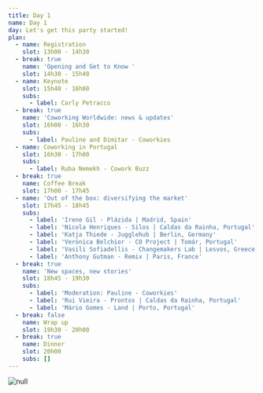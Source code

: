 ```yaml
---
title: Day 1
name: Day 1
day: Let's get this party started!
plan:
  - name: Registration
    slot: 13h00 - 14h30
  - break: true
    name: 'Opening and Get to Know '
    slot: 14h30 - 15h40
  - name: Keynote
    slot: 15h40 - 16h00
    subs:
      - label: Carly Petracco
  - break: true
    name: 'Coworking Worldwide: news & updates'
    slot: 16h00 - 16h30
    subs:
      - label: Pauline and Dimitar - Coworkies
  - name: Coworking in Portugal
    slot: 16h30 - 17h00
    subs:
      - label: Ruba Nemekh - Cowork Buzz
  - break: true
    name: Coffee Break
    slot: 17h00 - 17h45
  - name: 'Out of the box: diversifying the market'
    slot: 17h45 - 18h45
    subs:
      - label: 'Irene Gil - Plázida | Madrid, Spain'
      - label: 'Nicola Henriques - Silos | Caldas da Rainha, Portugal'
      - label: 'Katja Thiede - Jugglehub | Berlin, Germany'
      - label: 'Verónica Belchior - CO Project | Tomár, Portugal'
      - label: 'Vasili Sofiadellis - Changemakers Lab | Lesvos, Greece'
      - label: 'Anthony Gutman - Remix | Paris, France'
  - break: true
    name: 'New spaces, new stories'
    slot: 18h45 - 19h30
    subs:
      - label: 'Moderation: Pauline - Coworkies'
      - label: 'Rui Vieira - Prontos | Caldas da Rainha, Portugal'
      - label: 'Mário Gomes - Land | Porto, Portugal'
  - break: false
    name: Wrap up
    slot: 19h30 - 20h00
  - break: true
    name: Dinner
    slot: 20h00
    subs: []
---
```

![null](/media/uploads/6.png)
